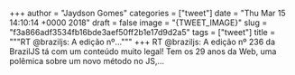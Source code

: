 
+++
author = "Jaydson Gomes"
categories = ["tweet"]
date = "Thu Mar 15 14:10:14 +0000 2018"
draft = false
image = "{TWEET_IMAGE}"
slug = "f3a866adf3534fb16bde3aef50ff2b1e17d9d2a5"
tags = ["tweet"]
title = """RT @braziljs: A edição nº..."""
+++
RT @braziljs: A edição nº 236 da BrazilJS tá com um conteúdo muito legal!
Tem os 29 anos da Web, uma polêmica sobre um novo método no JS,…
